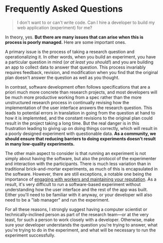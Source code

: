 # Frequently Asked Questions

> I don't want to or can't write code. Can I hire a developer to build my web
 application (experiment) for me? 

In theory, yes. **But there are many issues that can arise when this is 
process is poorly managed.** Here are some important ones. 

A primary issue is the process of taking a research question and
operationalizing it. In other words, when you build an experiment, you have a
particular question in mind (*or at least you should!*) and you are building an
app to collect data to answer that question. This process invariably requires
feedback, revision, and modification when you find that the original plan 
doesn't answer the question as well as you thought.
  
In contrast, software development often follows specifications that are a priori
much more concrete than research projects, and most developers will be much more
productive working from a spec rather than the more unstructured research
process in continually revising how the implementation of the user interface
answers the research question. This leads to potential errors in translation in
going from the question at hand to how it is implemnted, and the constant
revisions to the original plan could result in the project taking a long time.
But the real danger is in this frustration leading to giving up on doing things
correctly, which will result in a poorly designed experiment with questionable
data. **As a community, we should ensure that reducing barriers to doing
experiments doesn't result in many low-quality experiments.**

The other main aspect to consider is that running an experiment is not simply
about having the software, but also the protocol of the experimenter and
interaction with the participants. There is much less variation than in
traditional brick-and-mortar experiments, as much of this is encapsulated in the
software. However, there are still exceptions, a notable one being the
importance of [engaging with workers and maintaining your
reputation](forums-reputation). As a result, it's very difficult to run a
software-based experiment without understanding how the user interface and the
rest of the app was built. Either you'll need to be familiar with it anyway, or
your developer will also need to be a "lab manager" and run the experiment.

For all these reasons, I strongly suggest having a computer scientist or 
technically-inclined person as part of the research team—or at the very 
least, for such a person to work closely with a developer. Otherwise, make 
sure your developer understands the question you're trying to answer, what 
you're trying to do in the experiment, and what will be necessary to run the 
experiment successfully.  
